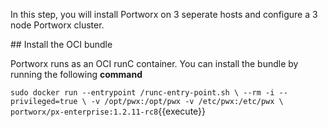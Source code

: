In this step, you will install Portworx on 3 seperate hosts and configure a 3 node Portworx cluster.

## Install the OCI bundle

Portworx runs as an OCI runC container.  You can install the bundle by running the following **command**

`sudo docker run --entrypoint /runc-entry-point.sh \
   --rm -i --privileged=true \
   -v /opt/pwx:/opt/pwx -v /etc/pwx:/etc/pwx \
   portworx/px-enterprise:1.2.11-rc8`{{execute}}
